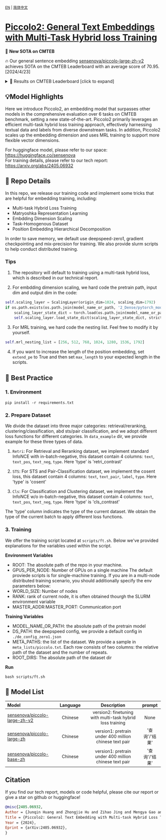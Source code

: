 <small>[EN](README.md) | [简体中文](README_zh.md) </small>

# [Piccolo2: General Text Embeddings with Multi-Task Hybrid loss Training](https://arxiv.org/abs/2405.06932)

🚀 **New SOTA on CMTEB** 

🔥 Our general sentence embedding [sensenova/piccolo-large-zh-v2](https://huggingface.co/sensenova/piccolo-large-zh-v2) achieves SOTA on the CMTEB Leaderboard with an average score of 70.95. [2024/4/23]

<details>
<summary>📄 Results on CMTEB Leaderboard [click to expand]</summary>
<p align='center'>
<img src='assets/cmteb-0505.png'>
</p>
</details>

## 💡Model Highlights
 Here we introduce Piccolo2, an embedding model that surpasses other models in the comprehensive evaluation over 6 tasks on CMTEB benchmark, setting a new state-of-the-art. Piccolo2 primarily leverages an efficient multi-task hybrid loss training approach, effectively harnessing textual data and labels from diverse downstream tasks. In addition, Piccolo2 scales up the embedding dimension and uses MRL training to support more flexible vector dimensions.

 For huggingface model, please refer to our space: https://huggingface.co/sensenova  
 For training details, please refer to our tech report: https://arxiv.org/abs/2405.06932

## 📖 Repo Details
 In this repo, we release our training code and implement some tricks that are helpful for embedding training, including:
- Multi-task Hybrid Loss Training
- Matryoshka Representation Learning
- Embdding Dimension Scaling
- Task-Homogenous Dataset
- Position Embedding Hierarchical Decomposition 
 
 In order to save memory, we default use deepspeed-zero1, gradient checkpointing and mix-precision for training. We also provide slurm scripts to help conduct distributed training.
 
### Tips
1. The repository will default to training using a multi-task hybrid loss, which is described in our technical report.

2. For embdding dimension scaling, we hard code the pretrain path, input dim and output dim in the code:
```python
self.scaling_layer = ScalingLayer(origin_dim=1024, scaling_dim=1792)
if os.path.exists(os.path.join(model_name_or_path, '2_Dense/pytorch_model.bin')):
    scaling_layer_state_dict = torch.load(os.path.join(model_name_or_path, '2_Dense/pytorch_model.bin'))
    self.scaling_layer.load_state_dict(scaling_layer_state_dict, strict=True)
```
3. For MRL training, we hard code the nesting list. Feel free to modify it by yourself.
```python
self.mrl_nesting_list = [256, 512, 768, 1024, 1280, 1536, 1792]
```

4. If you want to increase the length of the position embedding, set `extend_pe` to True and then set `max_length` to your expected length in the scripts.

## 🔨 Best Practice
### 1. Environment
```shell
pip install -r requirements.txt
```

### 2. Prepare Dataset
We divide the dataset into three major categories: retrieval/reranking, clustering/classification, abd sts/pair classification, and we adopt different loss functions for different categories. In `data_example` dir, we provide example for these three types of data.

1) `Retri`: For Retrieval and Reranking dataset, we implement standard InfoNCE with in-batch-negative, this dataset contain 4 columns: `text`, `text_pos`, `text_neg`, `type`. Here 'type' is 'retri_contrast'

2) `STS`: For STS and Pair-Classification dataset, we implement the cosent loss, this dataset contain 4 columns: `text`, `text_pair`, `label`, `type`. Here 'type' is 'cosent'
   
3) `Cls`: For Classification and Clustering dataset, we implement the InfoNCE w/o in-batch-negative, this dataset contain 4 columns: `text`, `text_pos`, `text_neg`, `type`. Here 'type' is 'cls_contrast'

The 'type' column indicates the type of the current dataset. We obtain the type of the current batch to apply different loss functions.

### 3. Training
We offer the training script located at `scripts/ft.sh`. Below we've provided explanations for the variables used within the script.

**Environment Variables**  
- ROOT: The absolute path of the repo in your machine. 
- GPUS_PER_NODE: Number of GPUs on a single machine
The default proviede scripts is for single-machine training. If you are in a multi-node distributed training scenario, you should additionally specify the env parameters below:
- WORLD_SIZE: Number of nodes
- RANK: rank of current node, it is often obtained thourgh the SLURM environment variable 
- MASTER_ADDR:MASTER_PORT: Communication port

**Training Variables** 
- MODEL_NAME_OR_PATH: the absolute path of the pretrain model
- DS_PATH: the deepspeed config, we provide a default config in `./de_config_zero1.json`
- META_PATHS: the list of the dataset. We provide a sample in `meta_lists/piccolo.txt`. Each row consists of two columns: the relative path of the dataset and the number of repeats.
- ROOT_DIRS: The absolute path of the dataset dir

**Run**
```shell
bash scripts/ft.sh
```

## 🤗 **Model List**
| Model|Language||Description|prompt|
|:-|:-:|:-:|:--------------------------------------------:|:---------:|
| [sensenova/piccolo-large-zh-v2](https://huggingface.co/sensenova/piccolo-large-zh-v2)                   |    Chinese     |   | version2: finetuning with multi-task hybrid loss training | None |
| [sensenova/piccolo-large-zh](https://huggingface.co/sensenova/piccolo-large-zh)                   |    Chinese     |   | version1: pretrain under 400 million chinese text pair | '查询'/'结果' |
| [sensenova/piccolo-base-zh](https://huggingface.co/sensenova/piccolo-base-zh)                   |    Chinese     |   | version1: pretrain under 400 million chinese text pair | '查询'/'结果' |


## Citation
If you find our tech report, models or code helpful, please cite our report or give a star on github or huggingface!  
```bibtex
@misc{2405.06932,
Author = {Junqin Huang and Zhongjie Hu and Zihao Jing and Mengya Gao and Yichao Wu},
Title = {Piccolo2: General Text Embedding with Multi-task Hybrid Loss Training},
Year = {2024},
Eprint = {arXiv:2405.06932},
}
```